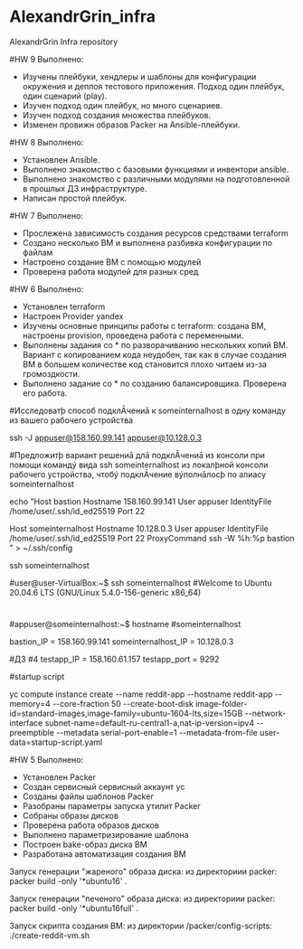# AlexandrGrin_infra
AlexandrGrin Infra repository

#HW 9
Выполнено:
 - Изучены плейбуки, хендлеры и шаблоны для конфигурации окружения и деплоя тестового приложения. Подход один плейбук, один сценарий (play).
 - Изучен подход один плейбук, но много сценариев.
 - Изучен подход создания множества плейбуков.
 - Изменен провижн образов Packer на Ansible-плейбуки.

#HW 8
Выполнено:
 - Установлен Ansible.
 - Выполнено знакомство с базовыми функциями и инвентори ansible.
 - Выполнено знакомство с различными модулями на подготовленной в прошлых ДЗ инфраструктуре.
 - Написан простой плейбук.

#HW 7
Выполнено:
 - Прослежена зависимость создания ресурсов средствами terraform
 - Создано несколько ВМ и выполнена разбивка конфигурации по файлам
 - Настроено создание ВМ с помощью модулей
 - Проверена работа модулей для разных сред

#HW 6
Выполнено:
 - Установлен terraform
 - Настроен Provider yandex
 - Изучены основные принципы работы с terraform: создана ВМ, настроены provision, проведена работа с переменными.
 - Выполнены задания со * по разворачиванию нескольких копий ВМ. Вариант с копированием кода неудобен, так как в случае создания ВМ в большем количестве код становится плохо читаем из-за громоздкости.
 - Выполнено задание со * по созданию балансировщика. Проверена его работа.


#Исследоватþ способ подклĀчениā к someinternalhost в одну команду из вашего рабочего устройства

ssh -J appuser@158.160.99.141 appuser@10.128.0.3

#Предложитþ вариант решениā длā подклĀчениā из консоли при помощи командý вида ssh someinternalhost из локалþной консоли рабочего устройства, чтобý подклĀчение вýполнāлосþ по алиасу someinternalhost

echo "Host bastion
        Hostname 158.160.99.141
        User appuser
        IdentityFile /home/user/.ssh/id_ed25519
        Port 22

Host someinternalhost
        Hostname 10.128.0.3
        User appuser
        IdentityFile /home/user/.ssh/id_ed25519
        Port 22
        ProxyCommand ssh -W %h:%p bastion
" > ~/.ssh/config

ssh someinternalhost

#user@user-VirtualBox:~$ ssh someinternalhost
#Welcome to Ubuntu 20.04.6 LTS (GNU/Linux 5.4.0-156-generic x86_64)
#
#appuser@someinternalhost:~$ hostname
#someinternalhost

bastion_IP = 158.160.99.141
someinternalhost_IP = 10.128.0.3

#ДЗ #4
testapp_IP = 158.160.61.157
testapp_port = 9292

#startup script

yc compute instance create --name reddit-app --hostname reddit-app --memory=4 --core-fraction 50 --create-boot-disk image-folder-id=standard-images,image-family=ubuntu-1604-lts,size=15GB --network-interface subnet-name=default-ru-central1-a,nat-ip-version=ipv4 --preemptible --metadata serial-port-enable=1  --metadata-from-file user-data=startup-script.yaml

#HW 5
Выполнено:
 - Установлен Packer
 - Создан сервисный сервисный аккаунт yc
 - Созданы файлы шаблонов Packer
 - Разобраны параметры запуска утилит Packer
 - Собраны образы дисков
 - Проверена работа образов дисков
 - Выполнено параметризирование шаблона
 - Построен bake-образ диска ВМ
 - Разработана автоматизация создания ВМ

Запуск генерации "жареного" образа диска:
из директориии packer:
packer build -only '*ubuntu16' .

Запуск генерации "печеного" образа диска:
из директориии packer:
packer build -only '*ubuntu16full' .

Запуск скрипта создания ВМ:
из директории /packer/config-scripts:
./create-reddit-vm.sh
